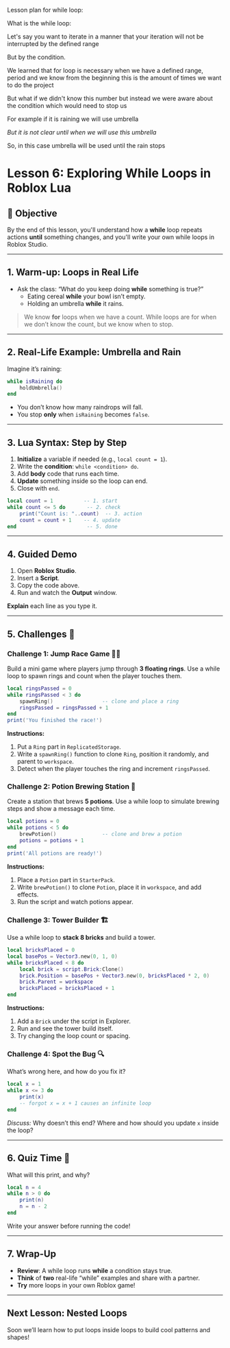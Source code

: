 Lesson plan for while loop:


What is the while loop:


Let's say you want to iterate in a manner that your iteration will not be interrupted by the defined range

But by the condition.

We learned that for loop is necessary when we have a defined range, period and we know from the beginning this is the amount of times we want to do the project

But what if we didn't know this number but instead we were aware about the condition which would need to stop us

For example if it is raining we will use umbrella 

*But it is not clear until when we will use this umbrella*

So, in this case umbrella will be used until the rain stops


# Lesson 6: Exploring While Loops in Roblox Lua

## 🎯 Objective
By the end of this lesson, you'll understand how a **while** loop repeats actions **until** something changes, and you'll write your own while loops in Roblox Studio.

---
## 1. Warm-up: Loops in Real Life
- Ask the class: “What do you keep doing **while** something is true?”
  - Eating cereal **while** your bowl isn’t empty.
  - Holding an umbrella **while** it rains.

> We know **for** loops when we have a count. While loops are for when we don’t know the count, but we know when to stop.

---
## 2. Real-Life Example: Umbrella and Rain
Imagine it’s raining:
```lua
while isRaining do
    holdUmbrella()
end
```
- You don’t know how many raindrops will fall.
- You stop **only** when `isRaining` becomes `false`.

---
## 3. Lua Syntax: Step by Step
1. **Initialize** a variable if needed (e.g., `local count = 1`).
2. Write the **condition**: `while <condition> do`.
3. Add **body** code that runs each time.
4. **Update** something inside so the loop can end.
5. Close with `end`.

```lua
local count = 1          -- 1. start
while count <= 5 do       -- 2. check
    print("Count is: "..count)  -- 3. action
    count = count + 1    -- 4. update
end                       -- 5. done
```  

---
## 4. Guided Demo
1. Open **Roblox Studio**.
2. Insert a **Script**.
3. Copy the code above.
4. Run and watch the **Output** window.

**Explain** each line as you type it.

---
## 5. Challenges 🎲

### Challenge 1: Jump Race Game 🏃‍♂️
Build a mini game where players jump through **3 floating rings**. Use a while loop to spawn rings and count when the player touches them.
```lua
local ringsPassed = 0
while ringsPassed < 3 do
    spawnRing()                -- clone and place a ring
    ringsPassed = ringsPassed + 1
end
print('You finished the race!')
```
**Instructions:**
1. Put a `Ring` part in `ReplicatedStorage`.
2. Write a `spawnRing()` function to clone `Ring`, position it randomly, and parent to `workspace`.
3. Detect when the player touches the ring and increment `ringsPassed`.

### Challenge 2: Potion Brewing Station 🧪
Create a station that brews **5 potions**. Use a while loop to simulate brewing steps and show a message each time.
```lua
local potions = 0
while potions < 5 do
    brewPotion()               -- clone and brew a potion
    potions = potions + 1
end
print('All potions are ready!')
```
**Instructions:**
1. Place a `Potion` part in `StarterPack`.
2. Write `brewPotion()` to clone `Potion`, place it in `workspace`, and add effects.
3. Run the script and watch potions appear.

### Challenge 3: Tower Builder 🏗️
Use a while loop to **stack 8 bricks** and build a tower.
```lua
local bricksPlaced = 0
local basePos = Vector3.new(0, 1, 0)
while bricksPlaced < 8 do
    local brick = script.Brick:Clone()
    brick.Position = basePos + Vector3.new(0, bricksPlaced * 2, 0)
    brick.Parent = workspace
    bricksPlaced = bricksPlaced + 1
end
```
**Instructions:**
1. Add a `Brick` under the script in Explorer.
2. Run and see the tower build itself.
3. Try changing the loop count or spacing.

### Challenge 4: Spot the Bug 🔍
What’s wrong here, and how do you fix it?
```lua
local x = 1
while x <= 3 do
    print(x)
    -- forgot x = x + 1 causes an infinite loop
end
```
*Discuss:* Why doesn’t this end? Where and how should you update `x` inside the loop?

---
## 6. Quiz Time 📝
What will this print, and why?  
```lua
local n = 4
while n > 0 do
    print(n)
    n = n - 2
end
```  
Write your answer before running the code!

---
## 7. Wrap-Up
- **Review**: A while loop runs **while** a condition stays true.
- **Think** of **two** real-life “while” examples and share with a partner.
- **Try** more loops in your own Roblox game!

---
## Next Lesson: Nested Loops  
Soon we’ll learn how to put loops inside loops to build cool patterns and shapes!

